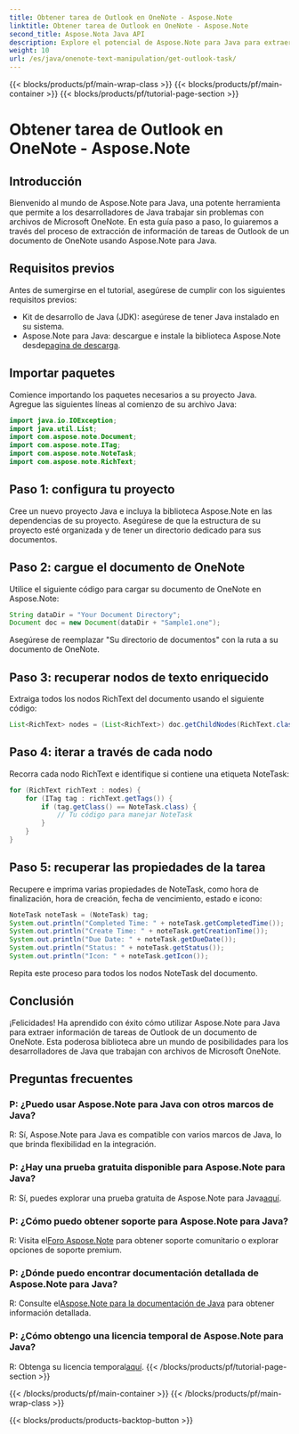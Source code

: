 ```yaml
---
title: Obtener tarea de Outlook en OneNote - Aspose.Note
linktitle: Obtener tarea de Outlook en OneNote - Aspose.Note
second_title: Aspose.Nota Java API
description: Explore el potencial de Aspose.Note para Java para extraer sin esfuerzo los detalles de las tareas de Outlook de los documentos de OneNote. Mejore su desarrollo de Java con esta sólida biblioteca.
weight: 10
url: /es/java/onenote-text-manipulation/get-outlook-task/
---
```


{{< blocks/products/pf/main-wrap-class >}}
{{< blocks/products/pf/main-container >}}
{{< blocks/products/pf/tutorial-page-section >}}

# Obtener tarea de Outlook en OneNote - Aspose.Note

## Introducción
Bienvenido al mundo de Aspose.Note para Java, una potente herramienta que permite a los desarrolladores de Java trabajar sin problemas con archivos de Microsoft OneNote. En esta guía paso a paso, lo guiaremos a través del proceso de extracción de información de tareas de Outlook de un documento de OneNote usando Aspose.Note para Java.
## Requisitos previos
Antes de sumergirse en el tutorial, asegúrese de cumplir con los siguientes requisitos previos:
- Kit de desarrollo de Java (JDK): asegúrese de tener Java instalado en su sistema.
-  Aspose.Note para Java: descargue e instale la biblioteca Aspose.Note desde[pagina de descarga](https://releases.aspose.com/note/java/).
## Importar paquetes
Comience importando los paquetes necesarios a su proyecto Java. Agregue las siguientes líneas al comienzo de su archivo Java:
```java
import java.io.IOException;
import java.util.List;
import com.aspose.note.Document;
import com.aspose.note.ITag;
import com.aspose.note.NoteTask;
import com.aspose.note.RichText;
```
## Paso 1: configura tu proyecto
Cree un nuevo proyecto Java e incluya la biblioteca Aspose.Note en las dependencias de su proyecto. Asegúrese de que la estructura de su proyecto esté organizada y de tener un directorio dedicado para sus documentos.
## Paso 2: cargue el documento de OneNote
Utilice el siguiente código para cargar su documento de OneNote en Aspose.Note:
```java
String dataDir = "Your Document Directory";
Document doc = new Document(dataDir + "Sample1.one");
```
Asegúrese de reemplazar "Su directorio de documentos" con la ruta a su documento de OneNote.
## Paso 3: recuperar nodos de texto enriquecido
Extraiga todos los nodos RichText del documento usando el siguiente código:
```java
List<RichText> nodes = (List<RichText>) doc.getChildNodes(RichText.class);
```
## Paso 4: iterar a través de cada nodo
Recorra cada nodo RichText e identifique si contiene una etiqueta NoteTask:
```java
for (RichText richText : nodes) {
    for (ITag tag : richText.getTags()) {
        if (tag.getClass() == NoteTask.class) {
            // Tu código para manejar NoteTask
        }
    }
}
```
## Paso 5: recuperar las propiedades de la tarea
Recupere e imprima varias propiedades de NoteTask, como hora de finalización, hora de creación, fecha de vencimiento, estado e icono:
```java
NoteTask noteTask = (NoteTask) tag;
System.out.println("Completed Time: " + noteTask.getCompletedTime());
System.out.println("Create Time: " + noteTask.getCreationTime());
System.out.println("Due Date: " + noteTask.getDueDate());
System.out.println("Status: " + noteTask.getStatus());
System.out.println("Icon: " + noteTask.getIcon());
```
Repita este proceso para todos los nodos NoteTask del documento.
## Conclusión
¡Felicidades! Ha aprendido con éxito cómo utilizar Aspose.Note para Java para extraer información de tareas de Outlook de un documento de OneNote. Esta poderosa biblioteca abre un mundo de posibilidades para los desarrolladores de Java que trabajan con archivos de Microsoft OneNote.
## Preguntas frecuentes
### P: ¿Puedo usar Aspose.Note para Java con otros marcos de Java?
R: Sí, Aspose.Note para Java es compatible con varios marcos de Java, lo que brinda flexibilidad en la integración.
### P: ¿Hay una prueba gratuita disponible para Aspose.Note para Java?
 R: Sí, puedes explorar una prueba gratuita de Aspose.Note para Java[aquí](https://releases.aspose.com/).
### P: ¿Cómo puedo obtener soporte para Aspose.Note para Java?
 R: Visita el[Foro Aspose.Note](https://forum.aspose.com/c/note/28) para obtener soporte comunitario o explorar opciones de soporte premium.
### P: ¿Dónde puedo encontrar documentación detallada de Aspose.Note para Java?
 R: Consulte el[Aspose.Note para la documentación de Java](https://reference.aspose.com/note/java/) para obtener información detallada.
### P: ¿Cómo obtengo una licencia temporal de Aspose.Note para Java?
 R: Obtenga su licencia temporal[aquí](https://purchase.aspose.com/temporary-license/).
{{< /blocks/products/pf/tutorial-page-section >}}

{{< /blocks/products/pf/main-container >}}
{{< /blocks/products/pf/main-wrap-class >}}

{{< blocks/products/products-backtop-button >}}
